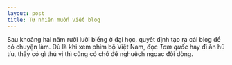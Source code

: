 ```yaml
---
layout: post
title: Tự nhiên muốn viết blog
---
```

Sau khoảng hai năm rưỡi lười biếng ở đại học, quyết định tạo ra cái blog để có chuyện làm. Dù là khi xem phim bộ Việt Nam, đọc *Tam quốc* hay đi ăn hủ tíu, thấy có gì thú vị thì cũng có chổ để nghuệch ngoạc đôi dòng.
